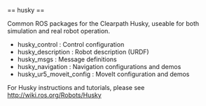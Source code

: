 == husky ==

Common ROS packages for the Clearpath Husky, useable for both simulation and
real robot operation.

 - husky_control : Control configuration
 - husky_description : Robot description (URDF)
 - husky_msgs : Message definitions
 - husky_navigation : Navigation configurations and demos
 - husky_ur5_moveit_config : MoveIt configuration and demos

For Husky instructions and tutorials, please see http://wiki.ros.org/Robots/Husky
